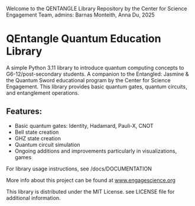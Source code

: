 Welcome to the QENTANGLE Library Repository
by the Center for Science Engagement Team, admins: Barnas Monteith, Anna Du, 2025

QEntangle Quantum Education Library
==========================
A simple Python 3.11 library to introduce quantum computing concepts to G6-12/post-secondary students.  A companion to the Entangled: Jasmine & the Quantum Sword educational program by the Center for Science Engagement. 
This library provides basic quantum gates, quantum circuits, and entanglement operations.

Features:
---------
- Basic quantum gates: Identity, Hadamard, Pauli-X, CNOT
- Bell state creation
- GHZ state creation
- Quantum circuit simulation
- Ongoing additions and improvements particularly in visualizations, games


For library usage instructions, see /docs/DOCUMENTATION

More info about this project can be found at www.engagescience.org

This library is distributed under the MIT License. see LICENSE file for additional information.


